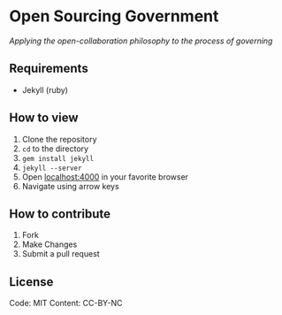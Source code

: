 
# Open Sourcing Government

*Applying the open-collaboration philosophy to the process of governing*

## Requirements

* Jekyll (ruby)

## How to view

1. Clone the repository
2. `cd` to the directory
3. `gem install jekyll`
4. `jekyll --server`
5. Open [localhost:4000](http://localhost:4000) in your favorite browser
6. Navigate using arrow keys

## How to contribute

1. Fork
2. Make Changes
3. Submit a pull request

## License

Code: MIT
Content: CC-BY-NC